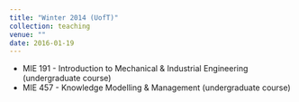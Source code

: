 ```yaml
---
title: "Winter 2014 (UofT)"
collection: teaching
venue: ""
date: 2016-01-19
---
```


* MIE 191 - Introduction to Mechanical & Industrial Engineering (undergraduate course)
* MIE 457 - Knowledge Modelling & Management (undergraduate course)